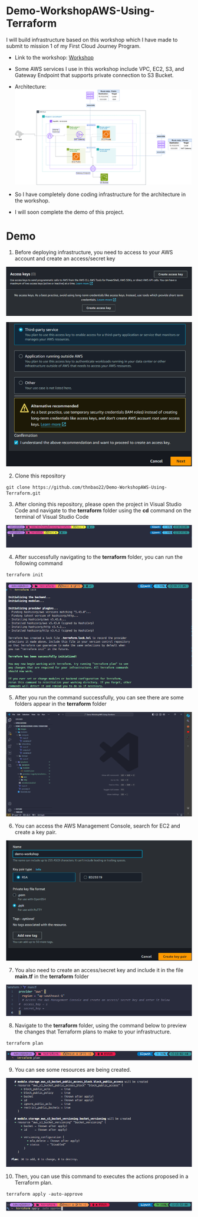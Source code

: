# Demo-WorkshopAWS-Using-Terraform

I will build infrastructure based on this workshop which I have made to submit to mission 1 of my First Cloud Journey Program.
- Link to the workshop: [Workshop](https://thnbao22.github.io/)

- Some AWS services I use in this workshop include VPC, EC2, S3, and Gateway Endpoint that supports private connection to S3 Bucket.

- Architecture:
![ConnectPrivate](images/Project.png)

- So I have completely done coding infrastructure for the architecture in the workshop.
- I will soon complete the demo of this project.

# Demo

1. Before deploying infrastructure, you need to access to your AWS account and create an access/secret key 

![ConnectPrivate](images/1.png)

![ConnectPrivate](images/2.png)

2. Clone this repository
```
git clone https://github.com/thnbao22/Demo-WorkshopAWS-Using-Terraform.git
```

3. After cloning this repository, please open the project in Visual Studio Code and navigate to the **terraform** folder using the **cd** command on the terminal of Visual Studio Code

![ConnectPrivate](images/3.png)

4. After successfully navigating to the **terraform** folder, you can run the following command
```
terraform init 
```

![ConnectPrivate](images/4.png)

5. After you run the command successfully, you can see there are some folders appear in the **terraform** folder

![ConnectPrivate](images/5.png)

6. You can access the AWS Management Console, search for EC2 and create a key pair.

![ConnectPrivate](images/6.png)

7. You also need to create an access/secret key and include it in the file **main.tf** in the **terraform** folder

![ConnectPrivate](images/7.png)

8. Navigate to the **terraform** folder, using the command below to preview the changes that Terraform plans to make to your infrastructure.
```
terraform plan
```

![ConnectPrivate](images/8.png)

9. You can see some resources are being created.

![ConnectPrivate](images/9.png)

10. Then, you can use this command to executes the actions proposed in a Terraform plan.

```
terraform apply -auto-approve
```

![ConnectPrivate](images/10.png)


